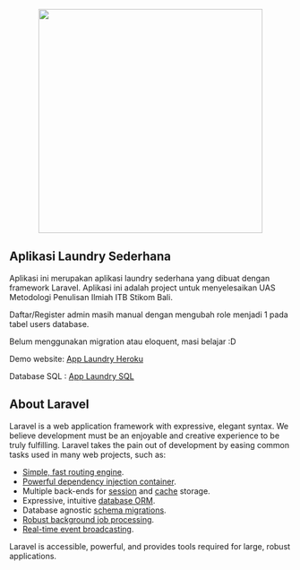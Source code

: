 <p align="center"><img src="https://res.cloudinary.com/dtfbvvkyp/image/upload/v1566331377/laravel-logolockup-cmyk-red.svg" width="400"></p>

## Aplikasi Laundry Sederhana

Aplikasi ini merupakan aplikasi laundry sederhana yang dibuat dengan framework Laravel. Aplikasi ini adalah project untuk menyelesaikan UAS Metodologi Penulisan Ilmiah ITB Stikom Bali.

Daftar/Register admin masih manual dengan mengubah role menjadi 1 pada tabel users database.

Belum menggunakan migration atau eloquent, masi belajar :D

Demo website: [App Laundry Heroku](https://mpi-applaundry.herokuapp.com)

Database SQL : [App Laundry SQL](https://drive.google.com/file/d/1TjOoYKXGAalKcJUIhSXJjAP5NxgwDtTn/view?usp=sharing)

## About Laravel

Laravel is a web application framework with expressive, elegant syntax. We believe development must be an enjoyable and creative experience to be truly fulfilling. Laravel takes the pain out of development by easing common tasks used in many web projects, such as:

- [Simple, fast routing engine](https://laravel.com/docs/routing).
- [Powerful dependency injection container](https://laravel.com/docs/container).
- Multiple back-ends for [session](https://laravel.com/docs/session) and [cache](https://laravel.com/docs/cache) storage.
- Expressive, intuitive [database ORM](https://laravel.com/docs/eloquent).
- Database agnostic [schema migrations](https://laravel.com/docs/migrations).
- [Robust background job processing](https://laravel.com/docs/queues).
- [Real-time event broadcasting](https://laravel.com/docs/broadcasting).

Laravel is accessible, powerful, and provides tools required for large, robust applications.
